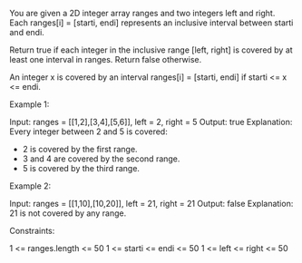 You are given a 2D integer array ranges and two integers left and right. Each ranges[i] = [starti, endi] represents an inclusive interval between starti and endi.

Return true if each integer in the inclusive range [left, right] is covered by at least one interval in ranges. Return false otherwise.

An integer x is covered by an interval ranges[i] = [starti, endi] if starti <= x <= endi.

 
Example 1:

Input: ranges = [[1,2],[3,4],[5,6]], left = 2, right = 5
Output: true
Explanation: Every integer between 2 and 5 is covered:
- 2 is covered by the first range.
- 3 and 4 are covered by the second range.
- 5 is covered by the third range.

Example 2:

Input: ranges = [[1,10],[10,20]], left = 21, right = 21
Output: false
Explanation: 21 is not covered by any range.
 

Constraints:

1 <= ranges.length <= 50
1 <= starti <= endi <= 50
1 <= left <= right <= 50